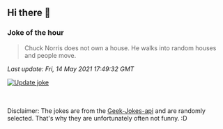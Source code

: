 ## Hi there 👋

### Joke of the hour
<!-- joke -->
>Chuck Norris does not own a house. He walks into random houses and people move.
<!-- /joke -->

*Last update: Fri, 14 May 2021 17:49:32 GMT*

[![Update joke](https://github.com/nclskfm/nclskfm/actions/workflows/joke.yml/badge.svg)](https://github.com/nclskfm/nclskfm/actions/workflows/joke.yml)

<br><br>
Disclaimer: The jokes are from the [Geek-Jokes-api](https://github.com/sameerkumar18/geek-joke-api) and are randomly selected. That's why they are unfortunately often not funny. :D
